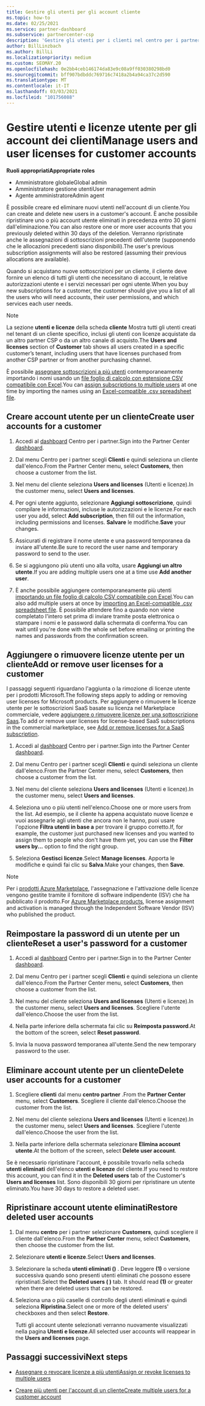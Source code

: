 ```yaml
---
title: Gestire gli utenti per gli account cliente
ms.topic: how-to
ms.date: 02/25/2021
ms.service: partner-dashboard
ms.subservice: partnercenter-csp
description: 'Gestire gli utenti per i clienti nel centro per i partner: creare account utente, aggiungere o rimuovere licenze utente, reimpostare le password ed eliminare o ripristinare gli account utente.'
author: BillLinzbach
ms.author: BillLi
ms.localizationpriority: medium
ms.custom: SEOMAY.20
ms.openlocfilehash: 0e2bb4ceb146174da83e9c08a9ff030380298bd0
ms.sourcegitcommit: bff907bdbddc769716c7418a2b4a94ca37c2d590
ms.translationtype: MT
ms.contentlocale: it-IT
ms.lasthandoff: 03/03/2021
ms.locfileid: "101756088"
---
```

# <a name="manage-users-and-user-licenses-for-customer-accounts"></a><span data-ttu-id="3e172-103">Gestire utenti e licenze utente per gli account dei clienti</span><span class="sxs-lookup"><span data-stu-id="3e172-103">Manage users and user licenses for customer accounts</span></span> 

<span data-ttu-id="3e172-104">**Ruoli appropriati**</span><span class="sxs-lookup"><span data-stu-id="3e172-104">**Appropriate roles**</span></span>

- <span data-ttu-id="3e172-105">Amministratore globale</span><span class="sxs-lookup"><span data-stu-id="3e172-105">Global admin</span></span>
- <span data-ttu-id="3e172-106">Amministratore gestione utenti</span><span class="sxs-lookup"><span data-stu-id="3e172-106">User management admin</span></span>
- <span data-ttu-id="3e172-107">Agente amministratore</span><span class="sxs-lookup"><span data-stu-id="3e172-107">Admin agent</span></span>


<span data-ttu-id="3e172-108">È possibile creare ed eliminare nuovi utenti nell'account di un cliente.</span><span class="sxs-lookup"><span data-stu-id="3e172-108">You can create and delete new users in a customer's account.</span></span> <span data-ttu-id="3e172-109">È anche possibile ripristinare uno o più account utente eliminati in precedenza entro 30 giorni dall'eliminazione.</span><span class="sxs-lookup"><span data-stu-id="3e172-109">You can also restore one or more user accounts that you previously deleted within 30 days of the deletion.</span></span> <span data-ttu-id="3e172-110">Verranno ripristinate anche le assegnazioni di sottoscrizioni precedenti dell'utente (supponendo che le allocazioni precedenti siano disponibili).</span><span class="sxs-lookup"><span data-stu-id="3e172-110">The user's previous subscription assignments will also be restored (assuming their previous allocations are available).</span></span>

<span data-ttu-id="3e172-111">Quando si acquistano nuove sottoscrizioni per un cliente, il cliente deve fornire un elenco di tutti gli utenti che necessitano di account, le relative autorizzazioni utente e i servizi necessari per ogni utente.</span><span class="sxs-lookup"><span data-stu-id="3e172-111">When you buy new subscriptions for a customer, the customer should give you a list of all the users who will need accounts, their user permissions, and which services each user needs.</span></span>  

>[!NOTE]
><span data-ttu-id="3e172-112">La sezione **utenti e licenze** della scheda **cliente** Mostra tutti gli utenti creati nel tenant di un cliente specifico, inclusi gli utenti con licenze acquistate da un altro partner CSP o da un altro canale di acquisto.</span><span class="sxs-lookup"><span data-stu-id="3e172-112">The **Users and licenses** section of **Customer** tab shows all users created in a specific customer’s tenant, including users that have licenses purchased from another CSP partner or from another purchasing channel.</span></span>

<span data-ttu-id="3e172-113">È possibile [assegnare sottoscrizioni a più utenti](bulk-license-provisioning-for-multiple-users.md) contemporaneamente importando i nomi usando un [file foglio di calcolo con estensione CSV compatibile con Excel](adding-multiple-users-to-a-customer-account.md).</span><span class="sxs-lookup"><span data-stu-id="3e172-113">You can [assign subscriptions to multiple users](bulk-license-provisioning-for-multiple-users.md) at one time by importing the names using an [Excel-compatible .csv spreadsheet file](adding-multiple-users-to-a-customer-account.md).</span></span>

<a href="" id="createuseraccounts"></a>

## <a name="create-user-accounts-for-a-customer"></a><span data-ttu-id="3e172-114">Creare account utente per un cliente</span><span class="sxs-lookup"><span data-stu-id="3e172-114">Create user accounts for a customer</span></span>

1. <span data-ttu-id="3e172-115">Accedi al [dashboard](https://partner.microsoft.com/dashboard) Centro per i partner.</span><span class="sxs-lookup"><span data-stu-id="3e172-115">Sign into the Partner Center [dashboard](https://partner.microsoft.com/dashboard).</span></span>

2. <span data-ttu-id="3e172-116">Dal menu Centro per i partner scegli **Clienti** e quindi seleziona un cliente dall'elenco.</span><span class="sxs-lookup"><span data-stu-id="3e172-116">From the Partner Center menu, select **Customers**, then choose a customer from the list.</span></span>

3. <span data-ttu-id="3e172-117">Nel menu del cliente seleziona **Users and licenses** (Utenti e licenze).</span><span class="sxs-lookup"><span data-stu-id="3e172-117">In the customer menu, select **Users and licenses**.</span></span>

4. <span data-ttu-id="3e172-118">Per ogni utente aggiunto, selezionare **Aggiungi sottoscrizione**, quindi compilare le informazioni, incluse le autorizzazioni e le licenze.</span><span class="sxs-lookup"><span data-stu-id="3e172-118">For each user you add, select **Add subscription**, then fill out the information, including permissions and licenses.</span></span> <span data-ttu-id="3e172-119">**Salvare** le modifiche.</span><span class="sxs-lookup"><span data-stu-id="3e172-119">**Save** your changes.</span></span>

5. <span data-ttu-id="3e172-120">Assicurati di registrare il nome utente e una password temporanea da inviare all'utente.</span><span class="sxs-lookup"><span data-stu-id="3e172-120">Be sure to record the user name and temporary password to send to the user.</span></span>

6. <span data-ttu-id="3e172-121">Se si aggiungono più utenti uno alla volta, usare **Aggiungi un altro utente**.</span><span class="sxs-lookup"><span data-stu-id="3e172-121">If you are adding multiple users one at a time use **Add another user**.</span></span>

7. <span data-ttu-id="3e172-122">È anche possibile aggiungere contemporaneamente più utenti [importando un file foglio di calcolo CSV compatibile con Excel](adding-multiple-users-to-a-customer-account.md).</span><span class="sxs-lookup"><span data-stu-id="3e172-122">You can also add multiple users at once by [importing an Excel-compatible .csv spreadsheet file](adding-multiple-users-to-a-customer-account.md).</span></span> <span data-ttu-id="3e172-123">È possibile attendere fino a quando non viene completato l'intero set prima di inviare tramite posta elettronica o stampare i nomi e le password dalla schermata di conferma.</span><span class="sxs-lookup"><span data-stu-id="3e172-123">You can wait until you're done with the whole set before emailing or printing the names and passwords from the confirmation screen.</span></span>

<a href="" id="userlicensing"></a>

## <a name="add-or-remove-user-licenses-for-a-customer"></a><span data-ttu-id="3e172-124">Aggiungere o rimuovere licenze utente per un cliente</span><span class="sxs-lookup"><span data-stu-id="3e172-124">Add or remove user licenses for a customer</span></span>

<span data-ttu-id="3e172-125">I passaggi seguenti riguardano l'aggiunta o la rimozione di licenze utente per i prodotti Microsoft.</span><span class="sxs-lookup"><span data-stu-id="3e172-125">The following steps apply to adding or removing user licenses for Microsoft products.</span></span> <span data-ttu-id="3e172-126">Per aggiungere o rimuovere le licenze utente per le sottoscrizioni SaaS basate su licenza nel Marketplace commerciale, vedere [aggiungere o rimuovere licenze per una sottoscrizione Saas](csp-commercial-marketplace-manage.md#add-or-remove-licenses-for-a-saas-subscription).</span><span class="sxs-lookup"><span data-stu-id="3e172-126">To add or remove user licenses for license-based SaaS subscriptions in the commercial marketplace, see [Add or remove licenses for a SaaS subscription](csp-commercial-marketplace-manage.md#add-or-remove-licenses-for-a-saas-subscription).</span></span>

1. <span data-ttu-id="3e172-127">Accedi al [dashboard](https://partner.microsoft.com/dashboard) Centro per i partner.</span><span class="sxs-lookup"><span data-stu-id="3e172-127">Sign into the Partner Center [dashboard](https://partner.microsoft.com/dashboard).</span></span>

2. <span data-ttu-id="3e172-128">Dal menu Centro per i partner scegli **Clienti** e quindi seleziona un cliente dall'elenco.</span><span class="sxs-lookup"><span data-stu-id="3e172-128">From the Partner Center menu, select **Customers**, then choose a customer from the list.</span></span>

3. <span data-ttu-id="3e172-129">Nel menu del cliente seleziona **Users and licenses** (Utenti e licenze).</span><span class="sxs-lookup"><span data-stu-id="3e172-129">In the customer menu, select **Users and licenses**.</span></span>

4. <span data-ttu-id="3e172-130">Seleziona uno o più utenti nell'elenco.</span><span class="sxs-lookup"><span data-stu-id="3e172-130">Choose one or more users from the list.</span></span> <span data-ttu-id="3e172-131">Ad esempio, se il cliente ha appena acquistato nuove licenze e vuoi assegnarle agli utenti che ancora non le hanno, puoi usare l'opzione **Filtra utenti in base a** per trovare il gruppo corretto.</span><span class="sxs-lookup"><span data-stu-id="3e172-131">If, for example, the customer just purchased new licenses and you wanted to assign them to people who don't have them yet, you can use the **Filter users by...** option to find the right group.</span></span>

5. <span data-ttu-id="3e172-132">Seleziona **Gestisci licenze**.</span><span class="sxs-lookup"><span data-stu-id="3e172-132">Select **Manage licenses**.</span></span> <span data-ttu-id="3e172-133">Apporta le modifiche e quindi fai clic su **Salva**.</span><span class="sxs-lookup"><span data-stu-id="3e172-133">Make your changes, then **Save**.</span></span>

> [!NOTE]
> <span data-ttu-id="3e172-134">Per i [prodotti Azure Marketplace](csp-commercial-marketplace-manage.md#assign-licenses-and-activate-a-subscription-on-behalf-of-a-customer), l'assegnazione e l'attivazione delle licenze vengono gestite tramite il fornitore di software indipendente (ISV) che ha pubblicato il prodotto.</span><span class="sxs-lookup"><span data-stu-id="3e172-134">For [Azure Marketplace products](csp-commercial-marketplace-manage.md#assign-licenses-and-activate-a-subscription-on-behalf-of-a-customer), license assignment and activation is managed through the Independent Software Vendor (ISV) who published the product.</span></span>

<a href="" id="resetpassword"></a>

## <a name="reset-a-users-password-for-a-customer"></a><span data-ttu-id="3e172-135">Reimpostare la password di un utente per un cliente</span><span class="sxs-lookup"><span data-stu-id="3e172-135">Reset a user's password for a customer</span></span>

1. <span data-ttu-id="3e172-136">Accedi al [dashboard](https://partner.microsoft.com/dashboard) Centro per i partner.</span><span class="sxs-lookup"><span data-stu-id="3e172-136">Sign in to the Partner Center [dashboard](https://partner.microsoft.com/dashboard).</span></span>

2. <span data-ttu-id="3e172-137">Dal menu Centro per i partner scegli **Clienti** e quindi seleziona un cliente dall'elenco.</span><span class="sxs-lookup"><span data-stu-id="3e172-137">From the Partner Center menu, select **Customers**, then choose a customer from the list.</span></span>

3. <span data-ttu-id="3e172-138">Nel menu del cliente seleziona **Users and licenses** (Utenti e licenze).</span><span class="sxs-lookup"><span data-stu-id="3e172-138">In the customer menu, select **Users and licenses**.</span></span> <span data-ttu-id="3e172-139">Scegliere l'utente dall'elenco.</span><span class="sxs-lookup"><span data-stu-id="3e172-139">Choose the user from the list.</span></span>

4. <span data-ttu-id="3e172-140">Nella parte inferiore della schermata fai clic su **Reimposta password**.</span><span class="sxs-lookup"><span data-stu-id="3e172-140">At the bottom of the screen, select **Reset password**.</span></span> 

5. <span data-ttu-id="3e172-141">Invia la nuova password temporanea all'utente.</span><span class="sxs-lookup"><span data-stu-id="3e172-141">Send the new temporary password to the user.</span></span>

<a href="" id="deleteuseraccounts"></a>

## <a name="delete-user-accounts-for-a-customer"></a><span data-ttu-id="3e172-142">Eliminare account utente per un cliente</span><span class="sxs-lookup"><span data-stu-id="3e172-142">Delete user accounts for a customer</span></span>

1. <span data-ttu-id="3e172-143">Scegliere **clienti** dal menu **centro partner** .</span><span class="sxs-lookup"><span data-stu-id="3e172-143">From the **Partner Center** menu, select **Customers**.</span></span> <span data-ttu-id="3e172-144">Scegliere il cliente dall'elenco.</span><span class="sxs-lookup"><span data-stu-id="3e172-144">Choose the customer from the list.</span></span>

2. <span data-ttu-id="3e172-145">Nel menu del cliente seleziona **Users and licenses** (Utenti e licenze).</span><span class="sxs-lookup"><span data-stu-id="3e172-145">In the customer menu, select **Users and licenses**.</span></span> <span data-ttu-id="3e172-146">Scegliere l'utente dall'elenco.</span><span class="sxs-lookup"><span data-stu-id="3e172-146">Choose the user from the list.</span></span>

3. <span data-ttu-id="3e172-147">Nella parte inferiore della schermata selezionare **Elimina account utente**.</span><span class="sxs-lookup"><span data-stu-id="3e172-147">At the bottom of the screen, select **Delete user account**.</span></span>

<span data-ttu-id="3e172-148">Se è necessario ripristinare l'account, è possibile trovarlo nella scheda **utenti eliminati** dell'elenco **utenti e licenze** del cliente.</span><span class="sxs-lookup"><span data-stu-id="3e172-148">If you need to restore this account, you can find it in the **Deleted users** tab of the Customer's **Users and licenses** list.</span></span> <span data-ttu-id="3e172-149">Sono disponibili 30 giorni per ripristinare un utente eliminato.</span><span class="sxs-lookup"><span data-stu-id="3e172-149">You have 30 days to restore a deleted user.</span></span>

<a href="" id="restoreuseraccounts"></a>

## <a name="restore-deleted-user-accounts"></a><span data-ttu-id="3e172-150">Ripristinare account utente eliminati</span><span class="sxs-lookup"><span data-stu-id="3e172-150">Restore deleted user accounts</span></span>

1. <span data-ttu-id="3e172-151">Dal menu **centro** per i partner selezionare **Customers**, quindi scegliere il cliente dall'elenco.</span><span class="sxs-lookup"><span data-stu-id="3e172-151">From the **Partner Center** menu, select **Customers**, then choose the customer from the list.</span></span>

2. <span data-ttu-id="3e172-152">Selezionare **utenti e licenze**.</span><span class="sxs-lookup"><span data-stu-id="3e172-152">Select **Users and licenses**.</span></span>

3. <span data-ttu-id="3e172-153">Selezionare la scheda **utenti eliminati ()** . Deve leggere **(1)** o versione successiva quando sono presenti utenti eliminati che possono essere ripristinati.</span><span class="sxs-lookup"><span data-stu-id="3e172-153">Select the **Deleted users ( )** tab. It should read **(1)** or greater when there are deleted users that can be restored.</span></span>

4. <span data-ttu-id="3e172-154">Seleziona una o più caselle di controllo degli utenti eliminati e quindi seleziona **Ripristina**.</span><span class="sxs-lookup"><span data-stu-id="3e172-154">Select one or more of the deleted users' checkboxes and then select **Restore**.</span></span>

    <span data-ttu-id="3e172-155">Tutti gli account utente selezionati verranno nuovamente visualizzati nella pagina **Utenti e licenze**.</span><span class="sxs-lookup"><span data-stu-id="3e172-155">All selected user accounts will reappear in the **Users and licenses** page.</span></span>

## <a name="next-steps"></a><span data-ttu-id="3e172-156">Passaggi successivi</span><span class="sxs-lookup"><span data-stu-id="3e172-156">Next steps</span></span>

- [<span data-ttu-id="3e172-157">Assegnare o revocare licenze a più utenti</span><span class="sxs-lookup"><span data-stu-id="3e172-157">Assign or revoke licenses to multiple users</span></span>](bulk-license-provisioning-for-multiple-users.md)

- [<span data-ttu-id="3e172-158">Creare più utenti per l'account di un cliente</span><span class="sxs-lookup"><span data-stu-id="3e172-158">Create multiple users for a customer account</span></span>](adding-multiple-users-to-a-customer-account.md)